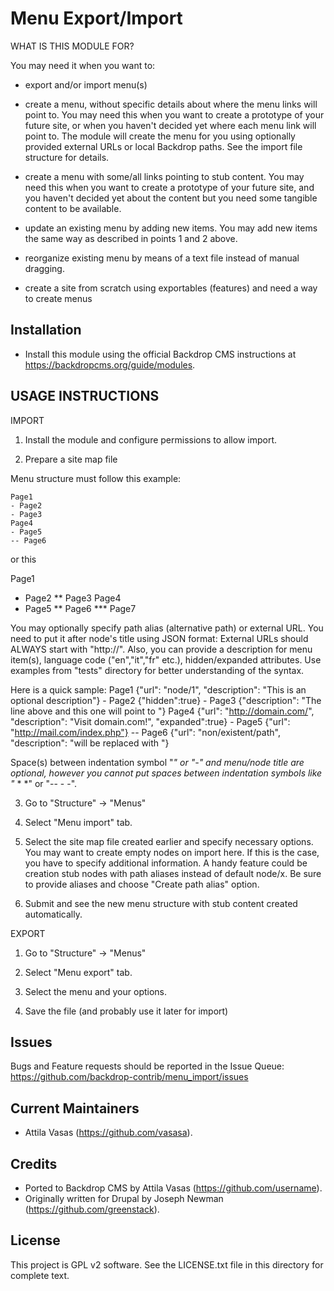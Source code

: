 Menu Export/Import
==================

WHAT IS THIS MODULE FOR?

You may need it when you want to:

- export and/or import menu(s)

- create a menu, without specific details about where the menu links
  will point to. You may need this when you want to create a prototype of your future site,
  or when you haven't decided yet where each menu link will point to. The module will
  create the menu for you using optionally provided external URLs or local Backdrop paths.
  See the import file structure for details.

- create a menu with some/all links pointing to stub content.
  You may need this when you want to create a prototype of your future site,
  and you haven't decided yet about the content but you need some tangible content
  to be available.

- update an existing menu by adding new items. You may add new items the same way as described
  in points 1 and 2 above.

- reorganize existing menu by means of a text file instead of manual dragging.

- create a site from scratch using exportables (features) and need a way to create menus

Installation
------------

- Install this module using the official Backdrop CMS instructions at
  https://backdropcms.org/guide/modules.
	
	
USAGE INSTRUCTIONS
------------------

IMPORT

1. Install the module and configure permissions to allow import.

2. Prepare a site map file

  Menu structure must follow this example:

    Page1
    - Page2
    - Page3
    Page4
    - Page5
    -- Page6

  or this

  Page1
  * Page2
  ** Page3
  Page4
  * Page5
  ** Page6
  *** Page7

  You may optionally specify path alias (alternative path)
  or external URL. You need to put it after node's title using JSON format:
  External URLs should ALWAYS start with "http://". Also, you can provide
  a description for menu item(s), language code ("en","it","fr" etc.), hidden/expanded attributes.
  Use examples from "tests" directory for better understanding of the syntax.

  Here is a quick sample:
    Page1 {"url": "node/1", "description": "This is an optional description"}
    - Page2 {"hidden":true}
    - Page3 {"description": "The line above and this one will point to <front>"}
    Page4 {"url": "http://domain.com/", "description": "Visit domain.com!", "expanded":true}
    - Page5 {"url": "http://mail.com/index.php"}
    -- Page6 {"url": "non/existent/path", "description": "will be replaced with <front>"}

  Space(s) between indentation symbol "*" or "-" and menu/node title are optional,
  however you cannot put spaces between indentation symbols like "* * *" or "-- - -".

3. Go to "Structure" -> "Menus"

4. Select "Menu import" tab.

5. Select the site map file created earlier and specify necessary options.
   You may want to create empty nodes on import here. If this is the case,
   you have to specify additional information. A handy feature could be creation
   stub nodes with path aliases instead of default node/x. Be sure to provide
  aliases and choose "Create path alias" option.

6. Submit and see the new menu structure with stub content created automatically.

EXPORT

1. Go to "Structure" -> "Menus"

2. Select "Menu export" tab.

3. Select the menu and your options.

4. Save the file (and probably use it later for import)


Issues
------

Bugs and Feature requests should be reported in the Issue Queue:
https://github.com/backdrop-contrib/menu_import/issues


Current Maintainers
-------------------

- Attila Vasas (https://github.com/vasasa).


Credits
-------

- Ported to Backdrop CMS by Attila Vasas (https://github.com/username).
- Originally written for Drupal by Joseph Newman (https://github.com/greenstack).


License
-------

This project is GPL v2 software. See the LICENSE.txt file in this directory for
complete text.